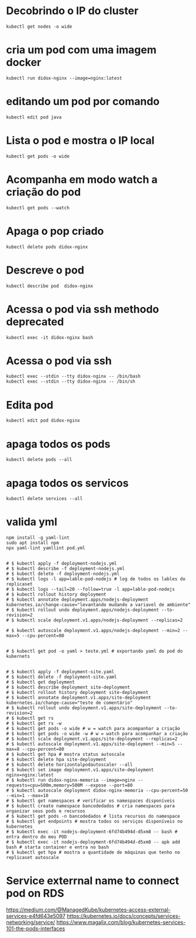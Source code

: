 
# Decobrindo o IP do cluster
```shell
kubectl get nodes -o wide
```
# cria um pod com uma imagem docker
```shell
kubectl run didox-nginx --image=nginx:latest  
```
# editando um pod por comando
```shell
kubectl edit pod java
```

# Lista o pod e mostra o IP local
```shell
kubectl get pods -o wide 
```

# Acompanha em modo watch a criação do pod
```shell
kubectl get pods --watch 
```

# Apaga o pop criado
```shell
kubectl delete pods didox-nginx 
```

# Descreve o pod
```shell
kubectl describe pod  didox-nginx 
```

# Acessa o pod via ssh methodo deprecated
```shell
kubectl exec -it didox-nginx bash 
```

# Acessa o pod via ssh 
```shell
kubectl exec --stdin --tty didox-nginx -- /bin/bash 
kubectl exec --stdin --tty didox-nginx -- /bin/sh 
```

# Edita pod
```shell
kubectl edit pod didox-nginx
```

# apaga todos os pods
```shell
kubectl delete pods --all 
```

# apaga todos os servicos
```shell
kubectl delete services --all 
```

# valida yml
```shell
npm install -g yaml-lint
sudo apt install npm
npx yaml-lint yamllint pod.yml

```


```shell

# $ kubectl apply -f deployment-nodejs.yml
# $ kubectl describe -f deployment-nodejs.yml
# $ kubectl delete -f deployment-nodejs.yml
# $ kubectl logs -l app=lable-pod-nodejs # log de todos os lables do replicaset
# $ kubectl logs --tail=20 --follow=true -l app=lable-pod-nodejs
# $ kubectl rollout history deployment
# $ kubectl annotate deployment.apps/nodejs-deployment kubernetes.io/change-cause="levantando mudando a variavel de ambiente"
# $ kubectl rollout undo deployment.apps/nodejs-deployment --to-revision=2
# $ kubectl scale deployment.v1.apps/nodejs-deployment --replicas=2

# $ kubectl autoscale deployment.v1.apps/nodejs-deployment --min=2 --max=5 --cpu-percent=80


# $ kubectl get pod -o yaml > teste.yml # exportando yaml do pod do kubernets


# $ kubectl apply -f deployment-site.yaml
# $ kubectl delete -f deployment-site.yaml
# $ kubectl get deployment
# $ kubectl describe deployment site-deployment
# $ kubectl rollout history deployment site-deployment
# $ kubectl annotate deployment.v1.apps/site-deployment kubernetes.io/change-cause="teste de comentário"
# $ kubectl rollout undo deployment.v1.apps/site-deployment --to-revision=2
# $ kubectl get rs
# $ kubectl get rs -w
# $ kubectl get pods -o wide # w = watch para acompanhar a criação
# $ kubectl get pods -o wide -w # w = watch para acompanhar a criação
# $ kubectl scale deployment.v1.apps/site-deployment --replicas=2
# $ kubectl autoscale deployment.v1.apps/site-deployment --min=5 --max=8 --cpu-percent=80
# $ kubectl get hpa # mostra status autoscale
# $ kubectl delete hpa site-deployment
# $ kubectl delete horizontalpodautoscaler --all
# $ kubectl set image deployment.v1.apps/site-deployment nginx=nginx:latest
# $ kubectl run didox-nginx-memoria --image=nginx --requests=cpu=500m,memory=500M --expose --port=80
# $ kubectl autoscale deployment didox-nginx-memoria --cpu-percent=50 --min=1 --max=10
# $ kubectl get namespaces # verificar os namespaces disponíveis
# $ kubectl create namespace bancodedados # cria namespaces para organizar seus pods e recursos
# $ kubectl get pods -n bancodedados # lista recursos do namespace
# $ kubectl get endpoints # mostra todos os serviços disponíveis no kubernetes
# $ kubectl exec -it nodejs-deployment-6fd74b494d-d5xm8 -- bash # entra dentro do meu POD
# $ kubectl exec -it nodejs-deployment-6fd74b494d-d5xm8 -- apk add bash # starta container e entra no bash
# $ kubectl get hpa # mostra a quantidade de máquinas que tenho no replicaset autoscale

```

# Service exterrnal name to connect pod on RDS
https://medium.com/@ManagedKube/kubernetes-access-external-services-e4fd643e5097
https://kubernetes.io/docs/concepts/services-networking/service/
https://www.magalix.com/blog/kubernetes-services-101-the-pods-interfaces